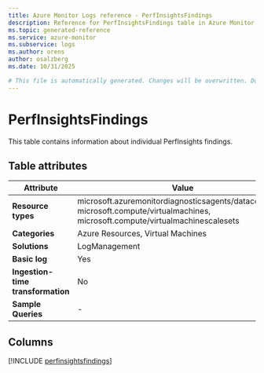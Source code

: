 ```yaml
---
title: Azure Monitor Logs reference - PerfInsightsFindings
description: Reference for PerfInsightsFindings table in Azure Monitor Logs.
ms.topic: generated-reference
ms.service: azure-monitor
ms.subservice: logs
ms.author: orens
author: osalzberg
ms.date: 10/31/2025

# This file is automatically generated. Changes will be overwritten. Do not change this file directly.
---
```


# PerfInsightsFindings

This table contains information about individual PerfInsights findings.


## Table attributes

|Attribute|Value|
|---|---|
|**Resource types**|microsoft.azuremonitordiagnosticsagents/datacollection,<br>microsoft.compute/virtualmachines,<br>microsoft.compute/virtualmachinescalesets|
|**Categories**|Azure Resources, Virtual Machines|
|**Solutions**| LogManagement|
|**Basic log**|Yes|
|**Ingestion-time transformation**|No|
|**Sample Queries**|-|



## Columns
  
[!INCLUDE [perfinsightsfindings](~/reusable-content/ce-skilling/azure/includes/azure-monitor/reference/tables/perfinsightsfindings-include.md)]
